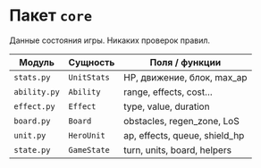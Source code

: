 # Пакет `core`

Данные состояния игры. Никаких проверок правил.

| Модуль       | Сущность      | Поля / функции |
|--------------|--------------|----------------|
| `stats.py`   | `UnitStats`  | HP, движение, блок, max_ap |
| `ability.py` | `Ability`    | range, effects, cost… |
| `effect.py`  | `Effect`     | type, value, duration |
| `board.py`   | `Board`      | obstacles, regen_zone, LoS |
| `unit.py`    | `HeroUnit`   | ap, effects, queue, shield_hp |
| `state.py`   | `GameState`  | turn, units, board, helpers |